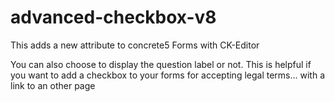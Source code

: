 # advanced-checkbox-v8
This adds a new attribute to concrete5 Forms with CK-Editor

You can also choose to display the question label or not. This is helpful if you want to add a checkbox to your forms for accepting
legal terms... with a link to an other page

